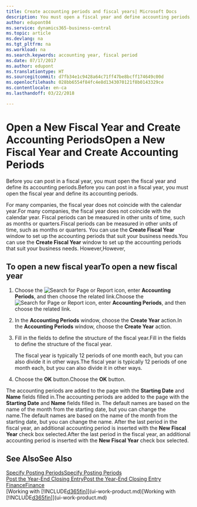 ```yaml
---
title: Create accounting periods and fiscal years| Microsoft Docs
description: You must open a fiscal year and define accounting periods, before you can post in a fiscal year.
author: edupont04
ms.service: dynamics365-business-central
ms.topic: article
ms.devlang: na
ms.tgt_pltfrm: na
ms.workload: na
ms.search.keywords: accounting year, fiscal period
ms.date: 07/17/2017
ms.author: edupont
ms.translationtype: HT
ms.sourcegitcommit: d7fb34e1c9428a64c71ff47be8bcff174649c00d
ms.openlocfilehash: 028bb6554f84fc4e8d1343070121f8b0143329ce
ms.contentlocale: en-ca
ms.lasthandoff: 03/22/2018

---
```

# <a name="open-a-new-fiscal-year-and-create-accounting-periods"></a><span data-ttu-id="9969e-103">Open a New Fiscal Year and Create Accounting Periods</span><span class="sxs-lookup"><span data-stu-id="9969e-103">Open a New Fiscal Year and Create Accounting Periods</span></span>
<span data-ttu-id="9969e-104">Before you can post in a fiscal year, you must open the fiscal year and define its accounting periods.</span><span class="sxs-lookup"><span data-stu-id="9969e-104">Before you can post in a fiscal year, you must open the fiscal year and define its accounting periods.</span></span>  

<span data-ttu-id="9969e-105">For many companies, the fiscal year does not coincide with the calendar year.</span><span class="sxs-lookup"><span data-stu-id="9969e-105">For many companies, the fiscal year does not coincide with the calendar year.</span></span> <span data-ttu-id="9969e-106">Fiscal periods can be measured in other units of time, such as months or quarters.</span><span class="sxs-lookup"><span data-stu-id="9969e-106">Fiscal periods can be measured in other units of time, such as months or quarters.</span></span> <span data-ttu-id="9969e-107">You can use the **Create Fiscal Year** window to set up the accounting periods that suit your business needs.</span><span class="sxs-lookup"><span data-stu-id="9969e-107">You can use the **Create Fiscal Year** window to set up the accounting periods that suit your business needs.</span></span> <span data-ttu-id="9969e-108">However,</span><span class="sxs-lookup"><span data-stu-id="9969e-108">However,</span></span>   

## <a name="to-open-a-new-fiscal-year"></a><span data-ttu-id="9969e-109">To open a new fiscal year</span><span class="sxs-lookup"><span data-stu-id="9969e-109">To open a new fiscal year</span></span>
1. <span data-ttu-id="9969e-110">Choose the ![Search for Page or Report](media/ui-search/search_small.png "Search for Page or Report icon") icon, enter **Accounting Periods**, and then choose the related link.</span><span class="sxs-lookup"><span data-stu-id="9969e-110">Choose the ![Search for Page or Report](media/ui-search/search_small.png "Search for Page or Report icon") icon, enter **Accounting Periods**, and then choose the related link.</span></span>
2. <span data-ttu-id="9969e-111">In the **Accounting Periods** window, choose the **Create Year** action.</span><span class="sxs-lookup"><span data-stu-id="9969e-111">In the **Accounting Periods** window, choose the **Create Year** action.</span></span>
3. <span data-ttu-id="9969e-112">Fill in the fields to define the structure of the fiscal year.</span><span class="sxs-lookup"><span data-stu-id="9969e-112">Fill in the fields to define the structure of the fiscal year.</span></span>

    <span data-ttu-id="9969e-113">The fiscal year is typically 12 periods of one month each, but you can also divide it in other ways.</span><span class="sxs-lookup"><span data-stu-id="9969e-113">The fiscal year is typically 12 periods of one month each, but you can also divide it in other ways.</span></span>
4. <span data-ttu-id="9969e-114">Choose the **OK** button.</span><span class="sxs-lookup"><span data-stu-id="9969e-114">Choose the **OK** button.</span></span>

<span data-ttu-id="9969e-115">The accounting periods are added to the page with the **Starting Date** and **Name** fields filled in.</span><span class="sxs-lookup"><span data-stu-id="9969e-115">The accounting periods are added to the page with the **Starting Date** and **Name** fields filled in.</span></span> <span data-ttu-id="9969e-116">The default names are based on the name of the month from the starting date, but you can change the name.</span><span class="sxs-lookup"><span data-stu-id="9969e-116">The default names are based on the name of the month from the starting date, but you can change the name.</span></span> <span data-ttu-id="9969e-117">After the last period in the fiscal year, an additional accounting period is inserted with the **New Fiscal Year** check box selected.</span><span class="sxs-lookup"><span data-stu-id="9969e-117">After the last period in the fiscal year, an additional accounting period is inserted with the **New Fiscal Year** check box selected.</span></span>  


## <a name="see-also"></a><span data-ttu-id="9969e-118">See Also</span><span class="sxs-lookup"><span data-stu-id="9969e-118">See Also</span></span>
[<span data-ttu-id="9969e-119">Specify Posting Periods</span><span class="sxs-lookup"><span data-stu-id="9969e-119">Specify Posting Periods</span></span>](finance-how-specify-posting-periods.md)  
[<span data-ttu-id="9969e-120">Post the Year-End Closing Entry</span><span class="sxs-lookup"><span data-stu-id="9969e-120">Post the Year-End Closing Entry</span></span>](year-how-post-year-end-close-entry.md)  
[<span data-ttu-id="9969e-121">Finance</span><span class="sxs-lookup"><span data-stu-id="9969e-121">Finance</span></span>](finance.md)  
<span data-ttu-id="9969e-122">[Working with [!INCLUDE[d365fin](includes/d365fin_md.md)]](ui-work-product.md)</span><span class="sxs-lookup"><span data-stu-id="9969e-122">[Working with [!INCLUDE[d365fin](includes/d365fin_md.md)]](ui-work-product.md)</span></span>

